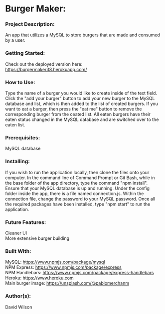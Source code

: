 # **Burger Maker:**

### **Project Description:**

An app that utilizes a MySQL to store burgers that are made and consumed by a user.

### **Getting Started:**

Check out the deployed version here: https://burgermaker38.herokuapp.com/

### **How to Use:**

Type the name of a burger you would like to create inside of the text field. Click the "add your burger" button to add your new burger to the MySQL database and list, which is then added to the list of created burgers. If you want to eat a burger, then press the "eat me" button to remove the corresponding burger from the ceated list. All eaten burgers have their eaten status changed in the MySQL database and are switched over to the eaten list.

### **Prerequisites:**

MySQL database

### **Installing:**

If you wish to run the application locally, then clone the files onto your computer. In the command line of Command Prompt or Git Bash, while in the base folder of the app directory, type the command "npm install". Ensure that your MySQL database is up and running. Under the config folder inside the app, there is a file named connection.js. Within the connection file, change the password to your MySQL password. Once all the required packages have been installed, type "npm start" to run the application.

### **Future Features:**

Cleaner UI<br/>
More extensive burger building

### **Built With:**

MySQL: https://www.npmjs.com/package/mysql <br/>
NPM Express: https://www.npmjs.com/package/express <br/>
NPM Handlebars: https://www.npmjs.com/package/express-handlebars <br/>
Heroku: https://www.heroku.com <br/>
Main burger image: https://unsplash.com/@pablomerchanm

### **Author(s):**

David Wilson
